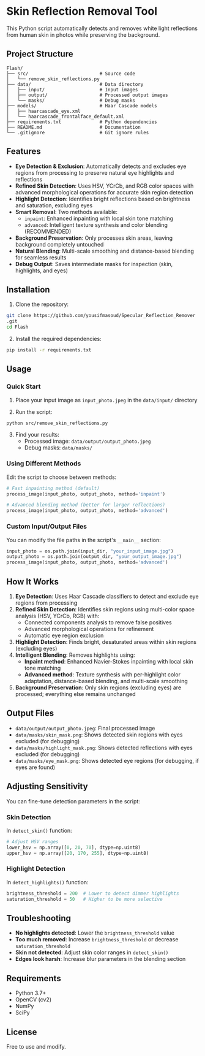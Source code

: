 # Skin Reflection Removal Tool

This Python script automatically detects and removes white light reflections from human skin in photos while preserving the background.

## Project Structure

```
Flash/
├── src/                          # Source code
│   └── remove_skin_reflections.py
├── data/                         # Data directory
│   ├── input/                    # Input images
│   ├── output/                   # Processed output images
│   └── masks/                    # Debug masks
├── models/                       # Haar Cascade models
│   ├── haarcascade_eye.xml
│   └── haarcascade_frontalface_default.xml
├── requirements.txt              # Python dependencies
├── README.md                     # Documentation
└── .gitignore                    # Git ignore rules
```

## Features

- **Eye Detection & Exclusion**: Automatically detects and excludes eye regions from processing to preserve natural eye highlights and reflections
- **Refined Skin Detection**: Uses HSV, YCrCb, and RGB color spaces with advanced morphological operations for accurate skin region detection
- **Highlight Detection**: Identifies bright reflections based on brightness and saturation, excluding eyes
- **Smart Removal**: Two methods available:
  - `inpaint`: Enhanced inpainting with local skin tone matching
  - `advanced`: Intelligent texture synthesis and color blending (RECOMMENDED)
- **Background Preservation**: Only processes skin areas, leaving background completely untouched
- **Natural Blending**: Multi-scale smoothing and distance-based blending for seamless results
- **Debug Output**: Saves intermediate masks for inspection (skin, highlights, and eyes)

## Installation

1. Clone the repository:
```bash
git clone https://github.com/yousifmasoud/Specular_Reflection_Remover
.git
cd Flash
```

2. Install the required dependencies:
```bash
pip install -r requirements.txt
```

## Usage

### Quick Start

1. Place your input image as `input_photo.jpeg` in the `data/input/` directory

2. Run the script:

```bash
python src/remove_skin_reflections.py
```

3. Find your results:
   - Processed image: `data/output/output_photo.jpeg`
   - Debug masks: `data/masks/`

### Using Different Methods

Edit the script to choose between methods:

```python
# Fast inpainting method (default)
process_image(input_photo, output_photo, method='inpaint')

# Advanced blending method (better for larger reflections)
process_image(input_photo, output_photo, method='advanced')
```

### Custom Input/Output Files

You can modify the file paths in the script's `__main__` section:

```python
input_photo = os.path.join(input_dir, "your_input_image.jpg")
output_photo = os.path.join(output_dir, "your_output_image.jpg")
process_image(input_photo, output_photo, method='advanced')
```

## How It Works

1. **Eye Detection**: Uses Haar Cascade classifiers to detect and exclude eye regions from processing
2. **Refined Skin Detection**: Identifies skin regions using multi-color space analysis (HSV, YCrCb, RGB) with:
   - Connected components analysis to remove false positives
   - Advanced morphological operations for refinement
   - Automatic eye region exclusion
3. **Highlight Detection**: Finds bright, desaturated areas within skin regions (excluding eyes)
4. **Intelligent Blending**: Removes highlights using:
   - **Inpaint method**: Enhanced Navier-Stokes inpainting with local skin tone matching
   - **Advanced method**: Texture synthesis with per-highlight color adaptation, distance-based blending, and multi-scale smoothing
5. **Background Preservation**: Only skin regions (excluding eyes) are processed; everything else remains unchanged

## Output Files

- `data/output/output_photo.jpeg`: Final processed image
- `data/masks/skin_mask.png`: Shows detected skin regions with eyes excluded (for debugging)
- `data/masks/highlight_mask.png`: Shows detected reflections with eyes excluded (for debugging)
- `data/masks/eye_mask.png`: Shows detected eye regions (for debugging, if eyes are found)

## Adjusting Sensitivity

You can fine-tune detection parameters in the script:

### Skin Detection
In `detect_skin()` function:
```python
# Adjust HSV ranges
lower_hsv = np.array([0, 20, 70], dtype=np.uint8)
upper_hsv = np.array([20, 170, 255], dtype=np.uint8)
```

### Highlight Detection
In `detect_highlights()` function:
```python
brightness_threshold = 200  # Lower to detect dimmer highlights
saturation_threshold = 50   # Higher to be more selective
```

## Troubleshooting

- **No highlights detected**: Lower the `brightness_threshold` value
- **Too much removed**: Increase `brightness_threshold` or decrease `saturation_threshold`
- **Skin not detected**: Adjust skin color ranges in `detect_skin()`
- **Edges look harsh**: Increase blur parameters in the blending section

## Requirements

- Python 3.7+
- OpenCV (cv2)
- NumPy
- SciPy

## License

Free to use and modify.
